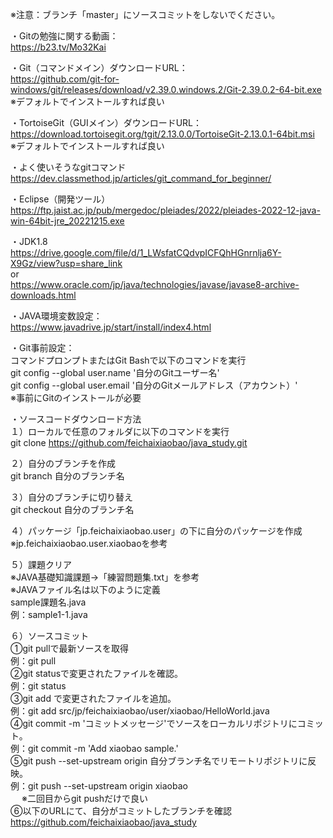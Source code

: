※注意：ブランチ「master」にソースコミットをしないでください。  

・Gitの勉強に関する動画：  
https://b23.tv/Mo32Kai

・Git（コマンドメイン）ダウンロードURL：  
https://github.com/git-for-windows/git/releases/download/v2.39.0.windows.2/Git-2.39.0.2-64-bit.exe  
※デフォルトでインストールすれば良い

・TortoiseGit（GUIメイン）ダウンロードURL：  
https://download.tortoisegit.org/tgit/2.13.0.0/TortoiseGit-2.13.0.1-64bit.msi  
※デフォルトでインストールすれば良い

・よく使いそうなgitコマンド  
https://dev.classmethod.jp/articles/git_command_for_beginner/  

・Eclipse（開発ツール）  
https://ftp.jaist.ac.jp/pub/mergedoc/pleiades/2022/pleiades-2022-12-java-win-64bit-jre_20221215.exe

・JDK1.8  
https://drive.google.com/file/d/1_LWsfatCQdvpICFQhHGnrnlja6Y-X9Gz/view?usp=share_link  
or  
https://www.oracle.com/jp/java/technologies/javase/javase8-archive-downloads.html

・JAVA環境変数設定：  
https://www.javadrive.jp/start/install/index4.html

・Git事前設定：  
コマンドプロンプトまたはGit Bashで以下のコマンドを実行  
git config --global user.name '自分のGitユーザー名'  
git config --global user.email '自分のGitメールアドレス（アカウント）'  
※事前にGitのインストールが必要

・ソースコードダウンロード方法  
１）ローカルで任意のフォルダに以下のコマンドを実行  
git clone https://github.com/feichaixiaobao/java_study.git

２）自分のブランチを作成  
git branch 自分のブランチ名

３）自分のブランチに切り替え  
git checkout 自分のブランチ名

４）パッケージ「jp.feichaixiaobao.user」の下に自分のパッケージを作成  
※jp.feichaixiaobao.user.xiaobaoを参考

５）課題クリア  
※JAVA基礎知識課題→「練習問題集.txt」を参考  
※JAVAファイル名は以下のように定義  
sample課題名.java  
例：sample1-1.java  

６）ソースコミット  
①git pullで最新ソースを取得  
例：git pull  
②git statusで変更されたファイルを確認。  
例：git status  
③git add <file>で変更されたファイルを追加。  
例：git add src/jp/feichaixiaobao/user/xiaobao/HelloWorld.java  
④git commit -m 'コミットメッセージ'でソースをローカルリポジトリにコミット。  
例：git commit -m 'Add xiaobao sample.'  
⑤git push --set-upstream origin 自分ブランチ名でリモートリポジトリに反映。  
例：git push --set-upstream origin xiaobao  
 　 ※二回目からgit pushだけで良い  
⑥以下のURLにて、自分がコミットしたブランチを確認  
https://github.com/feichaixiaobao/java_study
